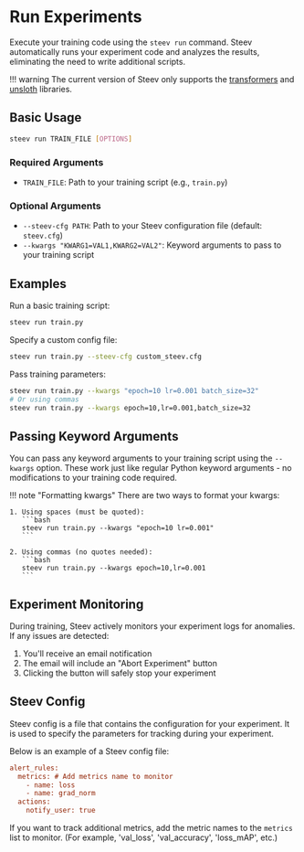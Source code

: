 # Run Experiments

Execute your training code using the `steev run` command. Steev automatically runs your experiment code and analyzes the results, eliminating the need to write additional scripts.

!!! warning
    The current version of Steev only supports the [transformers](https://github.com/huggingface/transformers) and [unsloth](https://github.com/unslothai/unsloth) libraries.

## Basic Usage

```bash
steev run TRAIN_FILE [OPTIONS]
```

### Required Arguments

- `TRAIN_FILE`: Path to your training script (e.g., `train.py`)

### Optional Arguments

- `--steev-cfg PATH`: Path to your Steev configuration file (default: `steev.cfg`)
- `--kwargs "KWARG1=VAL1,KWARG2=VAL2"`: Keyword arguments to pass to your training script

## Examples

Run a basic training script:
```bash
steev run train.py
```

Specify a custom config file:
```bash
steev run train.py --steev-cfg custom_steev.cfg
```

Pass training parameters:
```bash
steev run train.py --kwargs "epoch=10 lr=0.001 batch_size=32"
# Or using commas
steev run train.py --kwargs epoch=10,lr=0.001,batch_size=32
```

## Passing Keyword Arguments

You can pass any keyword arguments to your training script using the `--kwargs` option. These work just like regular Python keyword arguments - no modifications to your training code required.

!!! note "Formatting kwargs"
    There are two ways to format your kwargs:

    1. Using spaces (must be quoted):
       ```bash
       steev run train.py --kwargs "epoch=10 lr=0.001"
       ```

    2. Using commas (no quotes needed):
       ```bash
       steev run train.py --kwargs epoch=10,lr=0.001
       ```

## Experiment Monitoring

During training, Steev actively monitors your experiment logs for anomalies. If any issues are detected:

1. You'll receive an email notification
2. The email will include an "Abort Experiment" button
3. Clicking the button will safely stop your experiment

## Steev Config

Steev config is a file that contains the configuration for your experiment. 
It is used to specify the parameters for tracking during your experiment.

Below is an example of a Steev config file:

```cfg
alert_rules:
  metrics: # Add metrics name to monitor
    - name: loss
    - name: grad_norm
  actions:
    notify_user: true
```

If you want to track additional metrics, add the metric names to the `metrics` list to monitor.
(For example, 'val_loss', 'val_accuracy', 'loss_mAP', etc.)